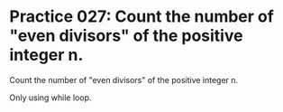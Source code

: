 # Practice 027: Count the number of "even divisors" of the positive integer n.

Count the number of "even divisors" of the positive integer n.

Only using while loop.
